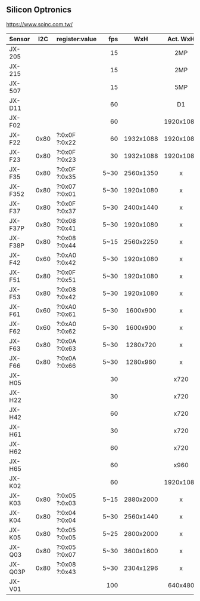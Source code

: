 Silicon Optronics
-----------------
https://www.soinc.com.tw/

| Sensor  | I2C  | register:value |  fps |    WxH    | Act. WxH  |   Size |    Pixel | V/lux.s | SNR   | DR      | Technology  | References                                                                                                                                                                                                                                                                               |
|---------|------|----------------|-----:|:---------:|:---------:|-------:|---------:|--------:|-------|---------|-------------|------------------------------------------------------------------------------------------------------------------------------------------------------------------------------------------------------------------------------------------------------------------------------------------|
| JX-205  |      |                |   15 |           |    2MP    |   1/5" |     1.75 |         |       |         | CSP/Die     |
| JX-215  |      |                |   15 |           |    2MP    |   1/5" |     1.75 |         |       |         | CSP/Die     |
| JX-507  |      |                |   15 |           |    5MP    |   1/4" |      1.4 |         |       |         | CSP/Die     |
| JX-D11  |      |                |   60 |           |    D1     |   1/3" | 6.58x7.4 |         |       |         | LCC         |                                                                                                                                                                                                                                                                                          |
| JX-F02  |      |                |   60 |           | 1920x1080 | 1/2.7" |      3.0 |         |       |         | CSP RAW HDR |                                                                                                                                                                                                                                                                                          |     |    |            |                                                                                                                                                                                                                                                                                          |    |            |                                                                                                                                                                                                                                                                                          |
| JX-F22  | 0x80 | ?:0x0F ?:0x22  |   60 | 1932x1088 | 1920x1080 | 1/2.7" |      3.0 |   3.900 | 38 dB | 73 dB   | CSP RAW HDR | [T20](https://github.com/themactep/openingenic/blob/master/kernel/sensors/t20/jxf22/jxf22.c), [T30](https://github.com/themactep/openingenic/blob/master/kernel/sensors/t30/jxf22/jxf22.c)                                                                                               |
| JX-F23  | 0x80 | ?:0x0F ?:0x23  |   30 | 1932x1088 | 1920x1080 | 1/2.9" |      2.8 |   3.300 | 37 dB | 72.3 dB |             | [T20](https://github.com/themactep/openingenic/blob/master/kernel/sensors/t20/jxf23/jxf23.c), [T30](https://github.com/themactep/openingenic/blob/master/kernel/sensors/t30/jxf23/jxf23.c)                                                                                               |
| JX-F35  | 0x80 | ?:0x0F ?:0x35  | 5~30 | 2560x1350 |     x     |        |          |         |       |         |             |                                                                                                                                                                                                                                                                                          |
| JX-F352 | 0x80 | ?:0x07 ?:0x01  | 5~30 | 1920x1080 |     x     |        |          |         |       |         |             |                                                                                                                                                                                                                                                                                          |
| JX-F37  | 0x80 | ?:0x0F ?:0x37  | 5~30 | 2400x1440 |     x     |        |          |         |       |         |             | [T31](https://github.com/themactep/openingenic/blob/master/kernel/sensors/t31/jxf37/jxf37.c)                                                                                                                                                                                             |
| JX-F37P | 0x80 | ?:0x08 ?:0x41  | 5~30 | 1920x1080 |     x     |        |          |         |       |         |             |                                                                                                                                                                                                                                                                                          |
| JX-F38P | 0x80 | ?:0x08 ?:0x44  | 5~15 | 2560x2250 |     x     |        |          |         |       |         |             |                                                                                                                                                                                                                                                                                          |
| JX-F42  | 0x60 | ?:0xA0 ?:0x42  | 5~30 | 1920x1080 |     x     |        |          |         |       |         |             | [T20](https://github.com/themactep/openingenic/blob/master/kernel/sensors/t20/jxh42/jxh42.c)                                                                                                                                                                                             |
| JX-F51  | 0x80 | ?:0x0F ?:0x51  | 5~30 | 1920x1080 |     x     |        |          |         |       |         |             |                                                                                                                                                                                                                                                                                          |
| JX-F53  | 0x80 | ?:0x08 ?:0x42  | 5~30 | 1920x1080 |     x     |        |          |         |       |         |             |                                                                                                                                                                                                                                                                                          |
| JX-F61  | 0x60 | ?:0xA0 ?:0x61  | 5~30 | 1600x900  |     x     |        |          |         |       |         |             | [T20](https://github.com/themactep/openingenic/blob/master/kernel/sensors/t20/jxh61/jxh61.c)                                                                                                                                                                                             |
| JX-F62  | 0x60 | ?:0xA0 ?:0x62  | 5~30 | 1600x900  |     x     |        |          |         |       |         |             | [T20](https://github.com/themactep/openingenic/blob/master/kernel/sensors/t20/jxh62/jxh62.c), [T30](https://github.com/themactep/openingenic/blob/master/kernel/sensors/t30/jxh62/jxh62.c), [T31](https://github.com/themactep/openingenic/blob/master/kernel/sensors/t31/jxh62/jxh62.c) |
| JX-F63  | 0x80 | ?:0x0A ?:0x63  | 5~30 | 1280x720  |     x     |        |          |         |       |         |             |                                                                                                                                                                                                                                                                                          |
| JX-F66  | 0x80 | ?:0x0A ?:0x66  | 5~30 | 1280x960  |     x     |        |          |         |       |         |             |                                                                                                                                                                                                                                                                                          |
| JX-H05  |      |                |   30 |           |   x720    | 1/6.5" |     1.75 |         |       |         | CSP         |                                                                                                                                                                                                                                                                                          |                                                                                                                                                                                                                                                                                                                                                                                                                                                                                                                                                                                                                                                                                                                                                                                                                                                                                                                                                                                                                                                                                                                                                                       
| JX-H22  |      |                |   30 |           |   x720    |   1/4" |      3.0 |         |       |         | CSP         |                                                                                                                                                                                                                                                                                          |
| JX-H42  |      |                |   60 |           |   x720    |   1/4" |      3.0 |         |       |         | CSP RAW     |                                                                                                                                                                                                                                                                                          |
| JX-H61  |      |                |   30 |           |   x720    |   1/3" |     3.75 |         |       |         | CSP RAW     |                                                                                                                                                                                                                                                                                          |
| JX-H62  |      |                |   60 |           |   x720    |   1/4" |      3.0 |         |       |         | CSP RAW     |                                                                                                                                                                                                                                                                                          |
| JX-H65  |      |                |   60 |           |   x960    |   1/3" |     3.75 |         |       |         | CSP RAW HDR |                                                                                                                                                                                                                                                                                          |
| JX-K02  |      |                |   60 |           | 1920x1080 | 1/2.6" |      2.2 |         |       |         | CSP RAW HDR |                                                                                                                                                                                                                                                                                          |
| JX-K03  | 0x80 | ?:0x05 ?:0x03  | 5~15 | 2880x2000 |     x     |        |          |         |       |         |             | [T30](https://github.com/themactep/openingenic/blob/master/kernel/sensors/t30/jxk03/jxk03.c)                                                                                                                                                                                             |
| JX-K04  | 0x80 | ?:0x04 ?:0x04  | 5~30 | 2560x1440 |     x     |        |          |         |       |         |             | [T40](https://github.com/themactep/openingenic/blob/master/kernel/sensors/t40/jxk04/jxk04.c)                                                                                                                                                                                             |
| JX-K05  | 0x80 | ?:0x05 ?:0x05  | 5~25 | 2800x2000 |     x     |        |          |         |       |         |             |                                                                                                                                                                                                                                                                                          |
| JX-Q03  | 0x80 | ?:0x05 ?:0x07  | 5~30 | 3600x1600 |     x     |        |          |         |       |         |             | [T31](https://github.com/themactep/openingenic/blob/master/kernel/sensors/t31/jxq03/jxq03.c)                                                                                                                                                                                             |
| JX-Q03P | 0x80 | ?:0x08 ?:0x43  | 5~30 | 2304x1296 |     x     |        |          |         |       |         |             | [T31](https://github.com/themactep/openingenic/blob/master/kernel/sensors/t31/jxq03p/jxq03p.c)                                                                                                                                                                                           |
| JX-V01  |      |                |  100 |           |  640x480  |   1/4" |      5.6 |         |       |         | CSP RAW     |                                                                                                                                                                                                                                                                                          |
